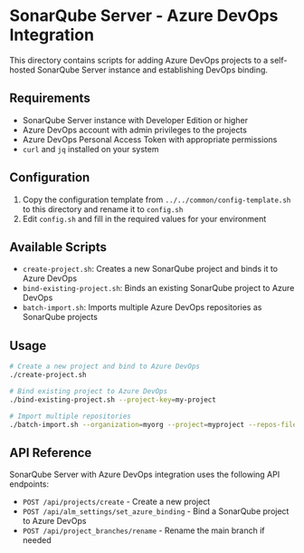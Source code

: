 # SonarQube Server - Azure DevOps Integration

This directory contains scripts for adding Azure DevOps projects to a self-hosted SonarQube Server instance and establishing DevOps binding.

## Requirements

- SonarQube Server instance with Developer Edition or higher
- Azure DevOps account with admin privileges to the projects
- Azure DevOps Personal Access Token with appropriate permissions
- `curl` and `jq` installed on your system

## Configuration

1. Copy the configuration template from `../../common/config-template.sh` to this directory and rename it to `config.sh`
2. Edit `config.sh` and fill in the required values for your environment

## Available Scripts

- `create-project.sh`: Creates a new SonarQube project and binds it to Azure DevOps
- `bind-existing-project.sh`: Binds an existing SonarQube project to Azure DevOps
- `batch-import.sh`: Imports multiple Azure DevOps repositories as SonarQube projects

## Usage

```bash
# Create a new project and bind to Azure DevOps
./create-project.sh

# Bind existing project to Azure DevOps
./bind-existing-project.sh --project-key=my-project

# Import multiple repositories
./batch-import.sh --organization=myorg --project=myproject --repos-file=repositories.txt
```

## API Reference

SonarQube Server with Azure DevOps integration uses the following API endpoints:

- `POST /api/projects/create` - Create a new project
- `POST /api/alm_settings/set_azure_binding` - Bind a SonarQube project to Azure DevOps
- `POST /api/project_branches/rename` - Rename the main branch if needed

